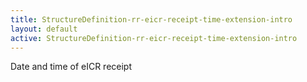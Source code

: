```yaml
---
title: StructureDefinition-rr-eicr-receipt-time-extension-intro
layout: default
active: StructureDefinition-rr-eicr-receipt-time-extension-intro
---
```


Date and time of eICR receipt